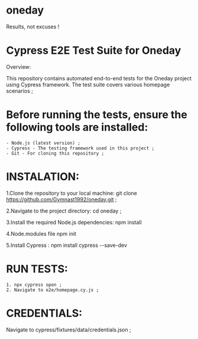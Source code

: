 # oneday

Results, not excuses !

# Cypress E2E Test Suite for Oneday

Overview:

This repository contains automated end-to-end tests for the Oneday project using Cypress framework. The test suite covers various homepage scenarios ;

# Before running the tests, ensure the following tools are installed:

    - Node.js (latest version) ;
    - Cypress - The testing framework used in this project ;
    - Git - For cloning this repository ;

# INSTALATION:

1.Clone the repository to your local machine:
git clone https://github.com/Gymnast1992/oneday.git ;

2.Navigate to the project directory:
cd oneday ;

3.Install the required Node.js dependencies:
npm install

4.Node.modules file
npm init

5.Install Cypress :
npm install cypress --save-dev

# RUN TESTS:

    1. npx cypress open ;
    2. Navigate to e2e/homepage.cy.js ;

# CREDENTIALS:
  Navigate to cypress/fixtures/data/credentials.json ;
